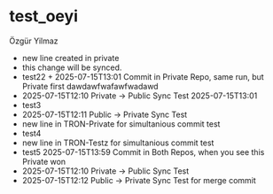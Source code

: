 # test_oeyi
Özgür Yilmaz


- new line created in private
- this change will be synced.
- test22 + 2025-07-15T13:01 Commit in Private Repo, same run, but Private first dawdawfwafawfwadawd
- 2025-07-15T12:10 Private -> Public Sync Test 2025-07-15T13:01 
- test3
- 2025-07-15T12:11 Public -> Private Sync Test
- new line in TRON-Private for simultanious commit test
- test4
- new line in TRON-Testz for simultanious commit test
- test5 2025-07-15T13:59 Commit in Both Repos, when you see this Private won
- 2025-07-15T12:10 Private -> Public Sync Test
- 2025-07-15T12:12 Public -> Private Sync Test for merge commit
